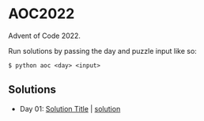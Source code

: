 # AOC2022

Advent of Code 2022.

Run solutions by passing the day and puzzle input like so:
```
$ python aoc <day> <input>
```

## Solutions

* Day 01: [Solution Title](https://adventofcode.com/2022/day/1) | [solution](./aoc/solutions/day01.py)

